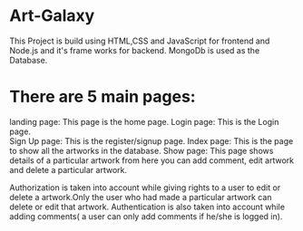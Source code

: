 # Art-Galaxy
This Project is build using HTML,CSS and JavaScript for frontend and Node.js and it's frame works for backend. MongoDb is used as the Database.

# There are 5 main pages:
  
landing page: This page is the home page.
Login page: This is the Login page.  
Sign Up page: This is the register/signup page.
Index page: This is the page to show all the artworks in the database. 
Show page: This page shows details of a particular artwork from here you can add comment, edit artwork and delete a particular artwork.
  
Authorization is taken into account while giving rights to a user to edit or delete a artwork.Only the user who had made a particular artwork can delete or edit that artwork. 
Authentication is also taken into account while adding comments( a user can only add comments if he/she is logged in).
